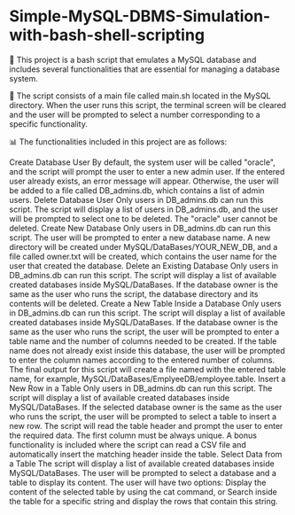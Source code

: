 # Simple-MySQL-DBMS-Simulation-with-bash-shell-scripting

📝 This project is a bash script that emulates a MySQL database and includes several functionalities that are essential for managing a database system.

🔧 The script consists of a main file called main.sh located in the MySQL directory. When the user runs this script, the terminal screen will be cleared and the user will be prompted to select a number corresponding to a specific functionality.

📊 The functionalities included in this project are as follows:

Create Database User
By default, the system user will be called "oracle", and the script will prompt the user to enter a new admin user.
If the entered user already exists, an error message will appear. Otherwise, the user will be added to a file called DB_admins.db, which contains a list of admin users.
Delete Database User
Only users in DB_admins.db can run this script.
The script will display a list of users in DB_admins.db, and the user will be prompted to select one to be deleted.
The "oracle" user cannot be deleted.
Create New Database
Only users in DB_admins.db can run this script.
The user will be prompted to enter a new database name.
A new directory will be created under MySQL/DataBases/YOUR_NEW_DB, and a file called owner.txt will be created, which contains the user name for the user that created the database.
Delete an Existing Database
Only users in DB_admins.db can run this script.
The script will display a list of available created databases inside MySQL/DataBases.
If the database owner is the same as the user who runs the script, the database directory and its contents will be deleted.
Create a New Table Inside a Database
Only users in DB_admins.db can run this script.
The script will display a list of available created databases inside MySQL/DataBases.
If the database owner is the same as the user who runs the script, the user will be prompted to enter a table name and the number of columns needed to be created.
If the table name does not already exist inside this database, the user will be prompted to enter the column names according to the entered number of columns.
The final output for this script will create a file named with the entered table name, for example, MySQL/DataBases/EmplyeeDB/employee.table.
Insert a New Row in a Table
Only users in DB_admins.db can run this script.
The script will display a list of available created databases inside MySQL/DataBases.
If the selected database owner is the same as the user who runs the script, the user will be prompted to select a table to insert a new row.
The script will read the table header and prompt the user to enter the required data.
The first column must be always unique.
A bonus functionality is included where the script can read a CSV file and automatically insert the matching header inside the table.
Select Data from a Table
The script will display a list of available created databases inside MySQL/DataBases.
The user will be prompted to select a database and a table to display its content.
The user will have two options:
Display the content of the selected table by using the cat command, or
Search inside the table for a specific string and display the rows that contain this string.
